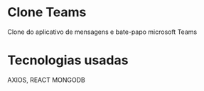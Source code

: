 # Clone Teams

Clone do aplicativo de mensagens e bate-papo microsoft Teams

# Tecnologias usadas
AXIOS, REACT MONGODB